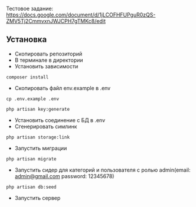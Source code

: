 Тестовое задание: https://docs.google.com/document/d/1jLCOFHFUPguR0zQS-ZMV5Tj2CmmvxnJWJCPH7gTMKc8/edit
## Установка
+ Скопировать репозиторий
+ В терминале в директории
+ Установить зависимости
```
composer install
```
+ Скопировать файл env.example в .env
```
cp .env.example .env
```
```
php artisan key:generate
```
+ Установить соединение с БД в .env
+ Сгенерировать симлинк
```
php artisan storage:link
```
+ Запустить миграции
```
php artisan migrate
```
+ Запустить сидер для категорий и пользователя с ролью admin(email: admin@gmail.com password: 12345678)
```
php artisan db:seed
```
+ Запустить сервер
